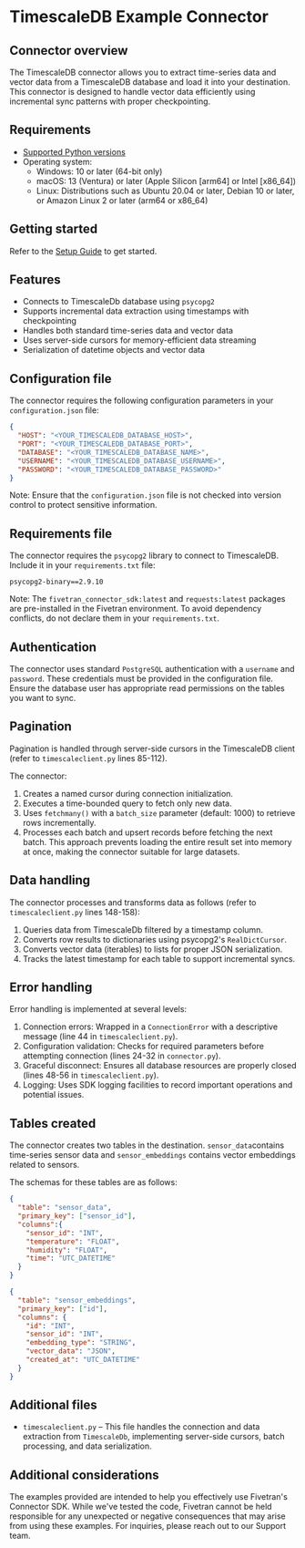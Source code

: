 # TimescaleDB Example Connector

## Connector overview

The TimescaleDB connector allows you to extract time-series data and vector data from a TimescaleDB database and load it into your destination. This connector is designed to handle vector data efficiently using incremental sync patterns with proper checkpointing.

## Requirements

* [Supported Python versions](https://github.com/fivetran/fivetran_connector_sdk/blob/main/README.md#requirements)   
* Operating system:
  * Windows: 10 or later (64-bit only)
  * macOS: 13 (Ventura) or later (Apple Silicon [arm64] or Intel [x86_64])
  * Linux: Distributions such as Ubuntu 20.04 or later, Debian 10 or later, or Amazon Linux 2 or later (arm64 or x86_64)

## Getting started

Refer to the [Setup Guide](https://fivetran.com/docs/connectors/connector-sdk/setup-guide) to get started.

## Features

- Connects to TimescaleDb database using `psycopg2`
- Supports incremental data extraction using timestamps with checkpointing
- Handles both standard time-series data and vector data
- Uses server-side cursors for memory-efficient data streaming
- Serialization of datetime objects and vector data

## Configuration file

The connector requires the following configuration parameters in your `configuration.json` file:

```json
{
  "HOST": "<YOUR_TIMESCALEDB_DATABASE_HOST>",
  "PORT": "<YOUR_TIMESCALEDB_DATABASE_PORT>",
  "DATABASE": "<YOUR_TIMESCALEDB_DATABASE_NAME>",
  "USERNAME": "<YOUR_TIMESCALEDB_DATABASE_USERNAME>",
  "PASSWORD": "<YOUR_TIMESCALEDB_DATABASE_PASSWORD>"
}
```

Note: Ensure that the `configuration.json` file is not checked into version control to protect sensitive information.

## Requirements file

The connector requires the `psycopg2` library to connect to TimescaleDB. Include it in your `requirements.txt` file:

```
psycopg2-binary==2.9.10
```

Note: The `fivetran_connector_sdk:latest` and `requests:latest` packages are pre-installed in the Fivetran environment. To avoid dependency conflicts, do not declare them in your `requirements.txt`.

## Authentication

The connector uses standard `PostgreSQL` authentication with a `username` and `password`. These credentials must be provided in the configuration file. Ensure the database user has appropriate read permissions on the tables you want to sync.

## Pagination

Pagination is handled through server-side cursors in the TimescaleDB client (refer to `timescaleclient.py` lines 85-112).

The connector:

1. Creates a named cursor during connection initialization.
2. Executes a time-bounded query to fetch only new data.
3. Uses `fetchmany()` with a `batch_size` parameter (default: 1000) to retrieve rows incrementally.
4. Processes each batch and upsert records before fetching the next batch. This approach prevents loading the entire result set into memory at once, making the connector suitable for large datasets.

## Data handling

The connector processes and transforms data as follows (refer to `timescaleclient.py` lines 148-158):

1. Queries data from TimescaleDb filtered by a timestamp column.
2. Converts row results to dictionaries using psycopg2's `RealDictCursor`.
3. Converts vector data (iterables) to lists for proper JSON serialization.
4. Tracks the latest timestamp for each table to support incremental syncs.

## Error handling

Error handling is implemented at several levels:

1. Connection errors: Wrapped in a `ConnectionError` with a descriptive message (line 44 in `timescaleclient.py`).
2. Configuration validation: Checks for required parameters before attempting connection (lines 24-32 in `connector.py`).
3. Graceful disconnect: Ensures all database resources are properly closed (lines 48-56 in `timescaleclient.py`).
4. Logging: Uses SDK logging facilities to record important operations and potential issues.

## Tables created

The connector creates two tables in the destination. `sensor_data`contains time-series sensor data and `sensor_embeddings` contains vector embeddings related to sensors.

The schemas for these tables are as follows:

```json
{
  "table": "sensor_data",
  "primary_key": ["sensor_id"],  
  "columns":{
    "sensor_id": "INT",
    "temperature": "FLOAT",
    "humidity": "FLOAT",
    "time": "UTC_DATETIME"
  }
}
```

```json
{
  "table": "sensor_embeddings",
  "primary_key": ["id"],
  "columns": {
    "id": "INT",
    "sensor_id": "INT",
    "embedding_type": "STRING",
    "vector_data": "JSON",
    "created_at": "UTC_DATETIME"
  }
}
```

## Additional files

- `timescaleclient.py` – This file handles the connection and data extraction from `TimescaleDb`, implementing server-side cursors, batch processing, and data serialization.


## Additional considerations

The examples provided are intended to help you effectively use Fivetran's Connector SDK. While we've tested the code, Fivetran cannot be held responsible for any unexpected or negative consequences that may arise from using these examples. For inquiries, please reach out to our Support team.
